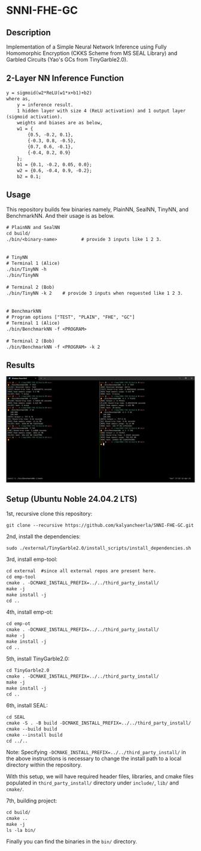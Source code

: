 # SNNI-FHE-GC
## Description
Implementation of a Simple Neural Network Inference using Fully Homomorphic Encryption (CKKS Scheme from MS SEAL Library) and Garbled Circuits (Yao's GCs from TinyGarble2.0).

## 2-Layer NN Inference Function
```
y = sigmoid(w2*ReLU(w1*x+b1)+b2)
where as,
    y = inference result.
    1 hidden layer with size 4 (ReLU activation) and 1 output layer (sigmoid activation).
    weights and biases are as below,
    w1 = {
        {0.5, -0.2, 0.1},
        {-0.3, 0.8, -0.5},
        {0.7, 0.6, -0.1},
        {-0.4, 0.2, 0.9}
    };
    b1 = {0.1, -0.2, 0.05, 0.0};
    w2 = {0.6, -0.4, 0.9, -0.2};
    b2 = 0.1;
```
## Usage
This repository builds few binaries namely, PlainNN, SealNN, TinyNN, and BenchmarkNN. And their usage is as below.
```
# PlainNN and SealNN
cd build/
./bin/<binary-name>         # provide 3 inputs like 1 2 3.


# TinyNN
# Terminal 1 (Alice)
./bin/TinyNN -h
./bin/TinyNN

# Terminal 2 (Bob)
./bin/TinyNN -k 2    # provide 3 inputs when requested like 1 2 3.


# BenchmarkNN
# Program options ["TEST", "PLAIN", "FHE", "GC"]
# Terminal 1 (Alice)
./bin/BenchmarkNN -f <PROGRAM>

# Terminal 2 (Bob)
./bin/BenchmarkNN -f <PROGRAM> -k 2
```

## Results
![Computation, communication, and peak memory usage results for FHE & GC implementations](./files/results.png)

## Setup (Ubuntu Noble 24.04.2 LTS)
1st, recursive clone this repository:

```
git clone --recursive https://github.com/kalyancheerla/SNNI-FHE-GC.git
```

2nd, install the dependencies:

```
sudo ./external/TinyGarble2.0/install_scripts/install_dependencies.sh
```

3rd, install emp-tool:

```
cd external  #since all external repos are present here.
cd emp-tool
cmake . -DCMAKE_INSTALL_PREFIX=../../third_party_install/
make -j
make install -j
cd ..
```

4th, install emp-ot:

```
cd emp-ot
cmake . -DCMAKE_INSTALL_PREFIX=../../third_party_install/
make -j
make install -j
cd ..
```

5th, install TinyGarble2.0:

```
cd TinyGarble2.0
cmake . -DCMAKE_INSTALL_PREFIX=../../third_party_install/
make -j
make install -j
cd ..
```
6th, install SEAL:
```
cd SEAL
cmake -S . -B build -DCMAKE_INSTALL_PREFIX=../../third_party_install/
cmake --build build
cmake --install build
cd ../..
```

Note: Specifying `-DCMAKE_INSTALL_PREFIX=../../third_party_install/` in the above instructions is necessary to change the install path to a local directory within the repository.

With this setup, we will have required header files, libraries, and cmake files populated in `third_party_install/` directory under `include/`, `lib/` and `cmake/`.

7th, building project:
```
cd build/
cmake ..
make -j
ls -la bin/
```

Finally you can find the binaries in the `bin/` directory.
